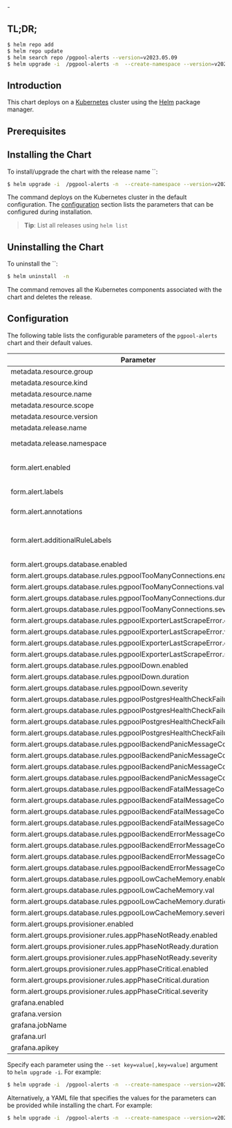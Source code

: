 # 

[]() - 

## TL;DR;

```bash
$ helm repo add  
$ helm repo update
$ helm search repo /pgpool-alerts --version=v2023.05.09
$ helm upgrade -i  /pgpool-alerts -n  --create-namespace --version=v2023.05.09
```

## Introduction

This chart deploys  on a [Kubernetes](http://kubernetes.io) cluster using the [Helm](https://helm.sh) package manager.

## Prerequisites


## Installing the Chart

To install/upgrade the chart with the release name ``:

```bash
$ helm upgrade -i  /pgpool-alerts -n  --create-namespace --version=v2023.05.09
```

The command deploys  on the Kubernetes cluster in the default configuration. The [configuration](#configuration) section lists the parameters that can be configured during installation.

> **Tip**: List all releases using `helm list`

## Uninstalling the Chart

To uninstall the ``:

```bash
$ helm uninstall  -n 
```

The command removes all the Kubernetes components associated with the chart and deletes the release.

## Configuration

The following table lists the configurable parameters of the `pgpool-alerts` chart and their default values.

|                                 Parameter                                  |                  Description                  |                Default                |
|----------------------------------------------------------------------------|-----------------------------------------------|---------------------------------------|
| metadata.resource.group                                                    |                                               | <code>kubedb.com</code>               |
| metadata.resource.kind                                                     |                                               | <code>Pgpool</code>                   |
| metadata.resource.name                                                     |                                               | <code>pgpools</code>                  |
| metadata.resource.scope                                                    |                                               | <code>Namespaced</code>               |
| metadata.resource.version                                                  |                                               | <code>v1alpha2</code>                 |
| metadata.release.name                                                      | Release name                                  | <code>"pgpool-monitoring"</code>      |
| metadata.release.namespace                                                 | Release namespace                             | <code>"pool"</code>                   |
| form.alert.enabled                                                         | # Enable PrometheusRule alerts                | <code>warning</code>                  |
| form.alert.labels                                                          | # Labels for default rules                    | <code>{"release":"prometheus"}</code> |
| form.alert.annotations                                                     | # Annotations for default rules               | <code>{}</code>                       |
| form.alert.additionalRuleLabels                                            | # Additional labels for PrometheusRule alerts | <code>{}</code>                       |
| form.alert.groups.database.enabled                                         |                                               | <code>warning</code>                  |
| form.alert.groups.database.rules.pgpoolTooManyConnections.enabled          |                                               | <code>true</code>                     |
| form.alert.groups.database.rules.pgpoolTooManyConnections.val              |                                               | <code>.1 # 10%</code>                 |
| form.alert.groups.database.rules.pgpoolTooManyConnections.duration         |                                               | <code>"1m"</code>                     |
| form.alert.groups.database.rules.pgpoolTooManyConnections.severity         |                                               | <code>warning</code>                  |
| form.alert.groups.database.rules.pgpoolExporterLastScrapeError.enabled     |                                               | <code>true</code>                     |
| form.alert.groups.database.rules.pgpoolExporterLastScrapeError.val         |                                               | <code>10</code>                       |
| form.alert.groups.database.rules.pgpoolExporterLastScrapeError.duration    |                                               | <code>"0m"</code>                     |
| form.alert.groups.database.rules.pgpoolExporterLastScrapeError.severity    |                                               | <code>warning</code>                  |
| form.alert.groups.database.rules.pgpoolDown.enabled                        |                                               | <code>true</code>                     |
| form.alert.groups.database.rules.pgpoolDown.duration                       |                                               | <code>"0m"</code>                     |
| form.alert.groups.database.rules.pgpoolDown.severity                       |                                               | <code>critical</code>                 |
| form.alert.groups.database.rules.pgpoolPostgresHealthCheckFailure.enabled  |                                               | <code>true</code>                     |
| form.alert.groups.database.rules.pgpoolPostgresHealthCheckFailure.val      |                                               | <code>10</code>                       |
| form.alert.groups.database.rules.pgpoolPostgresHealthCheckFailure.duration |                                               | <code>"0m"</code>                     |
| form.alert.groups.database.rules.pgpoolPostgresHealthCheckFailure.severity |                                               | <code>critical</code>                 |
| form.alert.groups.database.rules.pgpoolBackendPanicMessageCount.enabled    |                                               | <code>true</code>                     |
| form.alert.groups.database.rules.pgpoolBackendPanicMessageCount.val        |                                               | <code>10</code>                       |
| form.alert.groups.database.rules.pgpoolBackendPanicMessageCount.duration   |                                               | <code>"0m"</code>                     |
| form.alert.groups.database.rules.pgpoolBackendPanicMessageCount.severity   |                                               | <code>critical</code>                 |
| form.alert.groups.database.rules.pgpoolBackendFatalMessageCount.enabled    |                                               | <code>true</code>                     |
| form.alert.groups.database.rules.pgpoolBackendFatalMessageCount.val        |                                               | <code>10</code>                       |
| form.alert.groups.database.rules.pgpoolBackendFatalMessageCount.duration   |                                               | <code>"0m"</code>                     |
| form.alert.groups.database.rules.pgpoolBackendFatalMessageCount.severity   |                                               | <code>critical</code>                 |
| form.alert.groups.database.rules.pgpoolBackendErrorMessageCount.enabled    |                                               | <code>true</code>                     |
| form.alert.groups.database.rules.pgpoolBackendErrorMessageCount.val        |                                               | <code>10</code>                       |
| form.alert.groups.database.rules.pgpoolBackendErrorMessageCount.duration   |                                               | <code>"0m"</code>                     |
| form.alert.groups.database.rules.pgpoolBackendErrorMessageCount.severity   |                                               | <code>critical</code>                 |
| form.alert.groups.database.rules.pgpoolLowCacheMemory.enabled              |                                               | <code>true</code>                     |
| form.alert.groups.database.rules.pgpoolLowCacheMemory.val                  |                                               | <code>100 #10mb</code>                |
| form.alert.groups.database.rules.pgpoolLowCacheMemory.duration             |                                               | <code>"1m"</code>                     |
| form.alert.groups.database.rules.pgpoolLowCacheMemory.severity             |                                               | <code>warning</code>                  |
| form.alert.groups.provisioner.enabled                                      |                                               | <code>warning</code>                  |
| form.alert.groups.provisioner.rules.appPhaseNotReady.enabled               |                                               | <code>true</code>                     |
| form.alert.groups.provisioner.rules.appPhaseNotReady.duration              |                                               | <code>"1m"</code>                     |
| form.alert.groups.provisioner.rules.appPhaseNotReady.severity              |                                               | <code>critical</code>                 |
| form.alert.groups.provisioner.rules.appPhaseCritical.enabled               |                                               | <code>true</code>                     |
| form.alert.groups.provisioner.rules.appPhaseCritical.duration              |                                               | <code>"15m"</code>                    |
| form.alert.groups.provisioner.rules.appPhaseCritical.severity              |                                               | <code>warning</code>                  |
| grafana.enabled                                                            |                                               | <code>false</code>                    |
| grafana.version                                                            |                                               | <code>8.2.3</code>                    |
| grafana.jobName                                                            |                                               | <code>kubedb-databases</code>         |
| grafana.url                                                                |                                               | <code>""</code>                       |
| grafana.apikey                                                             |                                               | <code>""</code>                       |


Specify each parameter using the `--set key=value[,key=value]` argument to `helm upgrade -i`. For example:

```bash
$ helm upgrade -i  /pgpool-alerts -n  --create-namespace --version=v2023.05.09 --set metadata.resource.group=kubedb.com
```

Alternatively, a YAML file that specifies the values for the parameters can be provided while
installing the chart. For example:

```bash
$ helm upgrade -i  /pgpool-alerts -n  --create-namespace --version=v2023.05.09 --values values.yaml
```
